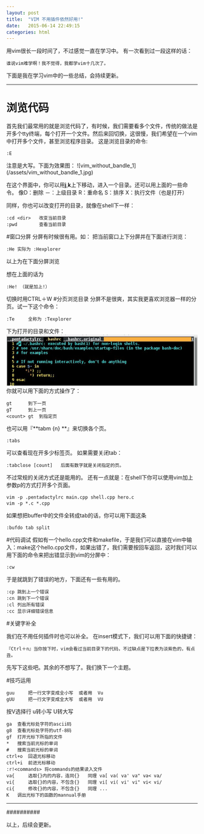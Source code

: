 ```yaml
---
layout: post
title:  "VIM 不用插件依然好用!"
date:   2015-06-14 22:49:15
categories: html
---
```


用vim很长一段时间了，不过感觉一直在学习中。
有一次看到过一段这样的话：

``` 
谁说vim难学啊！我不觉得，我都学vim十几次了。
```

下面是我在学习vim中的一些总结，会持续更新。

*******
# 浏览代码
首先我们最常用的就是浏览代码了，有时候，我们需要看多个文件，传统的做法是开多个tty终端，每个打开一个文件。然后来回切换，这很慢，我们希望在一个vim中打开多个文件，甚至浏览程序目录。
这是浏览目录的命令:
```
:E
```
注意是大写。下面为效果图：
![vim_without_bandle_1] (/assets/vim_without_bandle_1.jpg)

在这个界面中，你可以用**j**,**k**上下移动，进入一个目录。还可以用上面的一些命令。
像D：删除 －：上级目录   R：重命名    S：排序    X：执行文件（也是打开）

同样，你也可以改变打开的目录，就像在shell下一样：

```
:cd <dir> 	改变当前目录
:pwd 		查看当前目录
```

#窗口分屏
分屏有时候很有用。如：
把当前窗口上下分屏并在下面进行浏览：
```
:He	实际为	:Hexplorer 
```
以上为在下面分屏浏览

想在上面的话为

```
:He! （就是加上!）
```

切换时用CTRL＋W
#分页浏览目录
分屏不是很爽，其实我更喜欢浏览器一样的分页。试一下这个命令：

```
:Te 	全称为 :Texplorer
```

下为打开的目录和文件：
![vim_without_bandle_2](/assets/vim_without_bandle_2.jpg)
你就可以用下面的方式操作了：

```
gt 		到下一页
gT		到上一页
<count> gt 	到指定页
```

也可以用『**tabm {n} **』来切换各个页。

```
:tabs
```

可以查看现在开多少标签页。
如果需要关闭tab：

```
:tabclose [count] 	后面有数字就是关闭指定的页。
```
不过常规的关闭方式还是能用的。
还有一点就是：在shell下你可以使用vim加上参数p的方式打开多个页面。

```
vim -p .pentadactylrc main.cpp shell.cpp hero.c 
vim -p *.c *.cpp
```

如果想把buffer中的文件全转成tab的话，你可以用下面这条

```
:bufdo tab split
```

#代码调试
假如有一个hello.cpp文件和makefile，于是我们可以直接在vim中输入：make这个hello.cpp文件，如果出错了，我们需要按回车返回，这时我们可以用下面的命令来把出错显示到vim的分屏中：

```
:cw
```
于是就跳到了错误的地方，下面还有一些有用的。

```
:cp 跳到上一个错误
:cn 跳到下一个错误
:cl 列出所有错误
:cc 显示详细错误信息
```

#关键字补全

我们在不用任何插件时也可以补全。
在insert模式下，我们可以用下面的快捷键：

```
『Ctrl＋n』当你按下时，vim会看过当前目录下的代码，不过缺点是下拉表为淡紫色的，有点丑。
```

先写下这些吧。其余的不想写了。我们换下一个主题。

#技巧运用

```
guu 	把一行文字变成全小写	或者用  Vu
gUU 	把一行文字变成全大写	或者用  VU
```

按V选择行  u转小写  U转大写

```
ga	查看光标处字符的ascii码
g8	查看光标处字符的utf-8码
gf	打开光标下所指的文件
*	搜索当前光标的单词
#	搜索当前光标的单词
ctrl+o	回退光标移动
ctrl+i	前进光标移动
:r!<commands> 将commands的结果读入文件
va{ 	选取{}内的内容，连同{} 	同理 va[ va( va' va" va< va/
vi{ 	选取{}的内容，不包含{} 	同理 vi[ vi( vi' vi" vi< vi/
ci{ 	修改{}的内容，不包含{} 	同理 ...
K	调出光标下的函数的mannual手册
```

**********
##########

以上，后续会更新。

